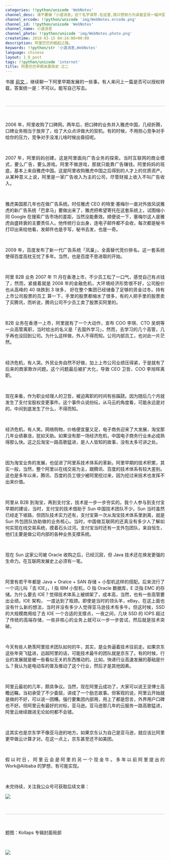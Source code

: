 ```yaml
---
categories: !!python/unicode 'WebNotes'
channel_desc: 请不要被「小道消息」这个名字误导.在这里,我只想努力为读者呈现一幅中国互联网的清明上河图.
channel_ercode: !!python/unicode 'img/WebNotes.ercode.png'
channel_id: !!python/unicode 'WebNotes'
channel_name: 小道消息
channel_photo: !!python/unicode 'img/WebNotes.photo.png'
createtime: 2018-03-15 04:24:00+00:00
description: 阿里巴巴的崛起之路。
keywords: !!python/str '小道消息,WebNotes'
language: chinese
layout: 1_0_post
tags: !!python/unicode 'internet'
title: 阿里巴巴早期发展简史 之二
---
```

<div class="rich_media_content" id="js_content">
<p style="text-align: justify;">
         书接
         <a href="http://mp.weixin.qq.com/s?__biz=MjM5ODIyMTE0MA==&amp;mid=2650970701&amp;idx=1&amp;sn=58f130fccff8eb859989dcb9c67c7913&amp;chksm=bd383e768a4fb760b2205000fa9b4bef37d25af7e3cd563722113576af906627488d5634d20a&amp;scene=21#wechat_redirect" target="_blank">
          前文
         </a>
         ，继续聊一下阿里早期发展的一些事。有人来问上一篇是否可以授权转载，答案统一是：不可以。能写自己写去。
        </p>
<p style="white-space: normal;">
<br/>
</p>
<hr style="margin-top: 1em;margin-bottom: 1em;white-space: normal;max-width: 100%;font-family: Lato, Helvetica, Arial, freesans, clean, sans-serif;border-right-width: 0px;border-bottom-width: 0px;border-left-width: 0px;border-top-style: solid;border-top-color: rgb(234, 234, 234);height: 1px;color: rgb(51, 51, 51);font-size: 15px;box-sizing: border-box !important;word-wrap: break-word !important;"/>
<p style="white-space: normal;">
<br/>
</p>
<p style="text-align: justify;">
         2006 年，阿里收购了口碑网。两年后，把口碑的业务并入雅虎中国，几经折腾，口碑业务相当于放弃了，给了大众点评做大的契机。有的时候，不用担心竞争对手给你的压力，竞争对手没准儿啥时候出昏招呢。
        </p>
<p style="text-align: justify;">
<br/>
</p>
<p style="text-align: justify;">
         2007 年，阿里妈妈创建。这是阿里面向广告业务的探索。当时互联网的商业模式，要么广告，要么游戏。阿里不做游戏，那就只能靠广告赚钱。阿里妈妈的班底，基本上来自雅虎中国。这是阿里收购雅虎中国之后得到的人才上的优质资产。从某种意义上说，阿里是一家广告收入为主的公司，尽管财报上收入不叫广告收入。
        </p>
<p style="text-align: justify;">
<br/>
</p>
<p style="text-align: justify;">
         雅虎美国那几年也在做广告系统。时任雅虎 CEO 的特里·塞梅尔一直对外放风说雅虎的新广告系统「巴拿马」要做出来了，雅虎把希望寄托在这套系统上，试图缩小同 Google 在搜索广告市场的差距，当然没能奏效。顺便说一下，塞梅尔这人是雅虎由盛转衰的主要责任人。他传统行业出身，连电子邮件都不会收，每次都是秘书打印出来给他看，发邮件也是手写，秘书去发，也是一奇。
        </p>
<p style="text-align: justify;">
<br/>
</p>
<p style="text-align: justify;">
         2009 年，百度发布了新一代广告系统「凤巢」，全面替代竞价排名。这一套系统使得百度高枕无忧了多年。当然，也是百度不思进取的开始。
        </p>
<p style="text-align: justify;">
<br/>
</p>
<p style="text-align: justify;">
         阿里 B2B 业务 2007 年 11 月在香港上市，不少员工松了一口气，感觉自己有点钱了，然而，紧接着就是 2008 年的金融危机，大环境经济形势很不好，公司股价也从高峰的 40 块跌到 3 块多，
         <span style="text-align: justify;">
          好在整个集团已经储备了足够的资金过冬。持有上市公司股票的员工
         </span>
         算一下，手里的股票都缩水了很多，有的人把手里的股票卖了买腾讯，而听说，腾讯公司不少员工卖了股票买阿里的。
        </p>
<p style="text-align: justify;">
<br/>
</p>
<p style="text-align: justify;">
         B2B 业务在香港一上市，阿里就有了一个大动作，宣布 COO 李琪、CTO 吴炯等一众高管离职，当时给出的名义是「去国外学习」，然而，去学习的几个高管，几乎再也没回到公司。为什么这样做，外人不得而知。公司内部员工，也对此一片茫然。
        </p>
<p>
<br/>
</p>
<p style="text-align: justify;">
         经济危机，有人哭。外贸业务自然不好做，加上上市公司业绩压得紧，于是就有了后来的商家欺诈问题。这个问题最后被扩大化，导致 CEO 卫哲、COO 李旭晖离职。
        </p>
<p style="text-align: justify;">
<br/>
</p>
<p style="text-align: justify;">
         现在来看，作为职业经理人的卫哲，被迫离职的时间有些蹊跷。因为随后几个月就发生了支付宝股权变更事件。这个事件众说纷纭，从马云的角度看，可能永远是对的，中间到底发生了什么，不得而知。
        </p>
<p style="text-align: justify;">
<br/>
</p>
<p style="text-align: justify;">
<span style="text-align: justify;">
          经济危机，有人笑。网络购物，价格便宜量又足，电子商务迎来了大发展，淘宝那几年业绩暴涨，犹如天助。如果没有那一场经济危机，中国电子商务行业未必成熟得那么快。这之后淘宝一路高歌猛进，是人人皆知的故事，没有太多可讲之处。
         </span>
</p>
<p style="text-align: justify;">
<span style="text-align: justify;">
<br/>
</span>
</p>
<p style="text-align: justify;">
         因为淘宝业务的发展，也促进了阿里系技术体系的革新。阿里早期的技术积累，其实一般，当然，整个阿里以在线交易为主，跟腾讯、百度的技术体系有较大差别。这也是多年以来，腾讯、百度的员工很少被阿里挖过来，因为挖过来技术也发挥不出来价值。
        </p>
<p style="text-align: justify;">
<br/>
</p>
<p style="text-align: justify;">
         阿里从 B2B 到淘宝，再到支付宝，技术是一步一步夯实的。我个人参与到支付宝早期的建设，当时，支付宝的技术借助于 Sun 中国技术团队不少。Sun 当时虽然已经走下坡路，但团队技术实力还有，支付宝第一次从淘宝技术体系里剥离，就是 Sun 外包团队协助做的业务核心。当时，中国做互联网的还真没有多少人了解如何实现在线交易系统，摸着石头过河。支付宝当时还有一支外包团队，来自恒生，他们主要是做公司内部的各种业务支撑系统。
        </p>
<p style="text-align: justify;">
<br/>
</p>
<p style="text-align: justify;">
         现在 Sun 这家公司被 Oracle 收购之后，已经沉寂，但 Java 技术还在焕发更强的生命力。在互联网发展史上必须有一笔。
        </p>
<p style="text-align: justify;">
<br/>
</p>
<p style="text-align: justify;">
         阿里有若干年都是 Java + Oralce + SAN 存储 + 小型机这样的搭配。后来流行了一个词儿叫「去 IOE」，I 指 IBM 小型机，O 指 Oracle 数据库，E 泛指 EMC 的存储。为什么要去 IOE？觉得技术体系上被绑架了，成本高，当然，也有一些高管要出业绩。IOE 架构，
         <span style="text-align: justify;">
          一度达到了瓶颈。即使是当时的领头羊，eBay，在这上面也没有什么新的想法，当时并没有多少人觉得亚马逊技术有多牛。但这时候，SSD 的大规模商用给了去 IOE 一个合适的支撑点，一夜之间，几块 SSD 的 IOPS 超过了传统的高端存储，一些非核心的业务上就可以一步一步尝试，然后就是技术突破。
         </span>
</p>
<p style="text-align: justify;">
<span style="text-align: justify;">
<br/>
</span>
</p>
<p style="text-align: justify;">
         今天有些人艳羡阿里技术团队如何的牛，其实，是业务逼着技术往前走。如果京东这些年突飞猛进，远超阿里的话，可能技术最牛的团队就是京东了。有的时候，行业的发展就是被一些看似无关的东西推动的。比如，快递行业高速发展的基础是什么？我认为是电动车的普及推动了这个行业，然后才是其他因素。
        </p>
<p style="text-align: justify;">
<br/>
</p>
<p style="text-align: justify;">
         阿里云最初的几年，颇具争议。当然，现在阿里云成功了，大家可以说王坚博士高瞻远瞩，当初承受了不少委屈，讲成了一个励志故事。但客观的说，阿里云开始就是做的不好，可以说一团糟。强行要集团内部用，用上了都是怨言，外界用户口碑也不好。但阿里云有最好的对标，亚马逊。亚马逊那几年的云服务一路高歌猛进，阿里云继续跟进无论如何都不会错。
        </p>
<p style="text-align: justify;">
<br/>
</p>
<p style="text-align: justify;">
         这其实也是京东学不像亚马逊的地方。如果京东认为自己是亚马逊，就应该比阿里更早做云计算才对。在这一点上，京东甚至还不如美团。
        </p>
<p style="text-align: justify;">
<br/>
</p>
<p style="text-align: justify;">
         假以时日，阿里云会是阿里的另一个现金牛。多年以前阿里提出的 Work@Alibaba 的梦想，有可能实现。
        </p>
<p style="text-align: justify;">
<br/>
</p>
<p style="text-align: justify;">
         未完待续，关注我公众号可获取后续文章：
        </p>
<p>
<img class="" data-copyright="0" data-ratio="1.1582089552238806" data-s="300,640" data-src="" data-type="jpeg" data-w="1005" src="{{ '/img/ow5rEn8QGlGpbPtAjlWLg7yxhSGiaw4TZgicoliaByic9FI5sxTKVncriaEtRGqMC5HIh6Sfmkchnic74qaQ3xtxLKzQ.jpeg' | prepend: site.img | replace: '//','/' }}" style=""/>
</p>
<p style="white-space: normal;">
<br/>
</p>
<hr style="margin-top: 1em;margin-bottom: 1em;white-space: normal;max-width: 100%;font-family: Lato, Helvetica, Arial, freesans, clean, sans-serif;border-right-width: 0px;border-bottom-width: 0px;border-left-width: 0px;border-top-style: solid;border-top-color: rgb(234, 234, 234);height: 1px;color: rgb(51, 51, 51);font-size: 15px;box-sizing: border-box !important;word-wrap: break-word !important;"/>
<p style="white-space: normal;">
<br/>
</p>
<p>
         题图：Kollaps 专辑封面局部
        </p>
<p>
<br/>
</p>
<p>
<img class="" data-copyright="0" data-ratio="1" data-s="300,640" data-src="" data-type="jpeg" data-w="1152" src="{{ '/img/ow5rEn8QGlGpbPtAjlWLg7yxhSGiaw4TZuSlc85IZfjQ2ng4rKgmprqyIANsVgZWTicG2qPrQhIvH1q80AbwcEFA.jpeg' | prepend: site.img | replace: '//','/' }}" style=""/>
</p>
<p style="text-align: justify;">
<br/>
</p>
</div>